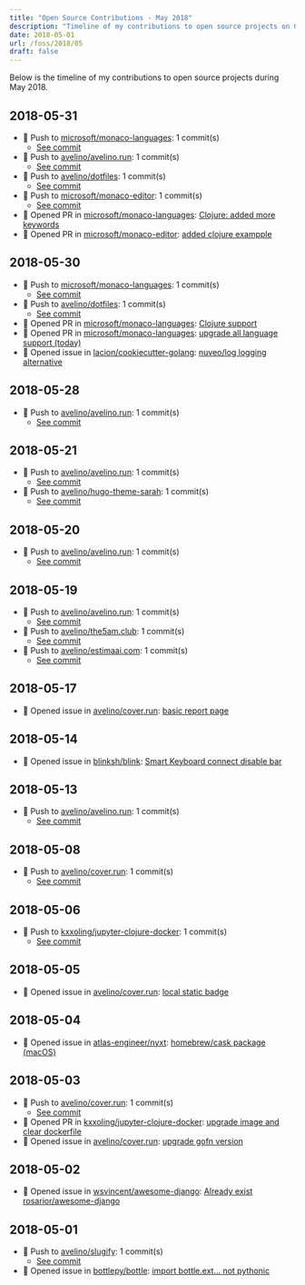 ```yaml
---
title: "Open Source Contributions - May 2018"
description: "Timeline of my contributions to open source projects on GitHub during May 2018."
date: 2018-05-01
url: /foss/2018/05
draft: false
---
```


Below is the timeline of my contributions to open source projects during May 2018.

## 2018-05-31

- 🔨 Push to [microsoft/monaco-languages](https://github.com/microsoft/monaco-languages): 1 commit(s)
  - [See commit](https://github.com/microsoft/monaco-languages/commits/main/?author=avelino&since=2018-05-31&until=2018-05-31)
- 🔨 Push to [avelino/avelino.run](https://github.com/avelino/avelino.run): 1 commit(s)
  - [See commit](https://github.com/avelino/avelino.run/commits/main/?author=avelino&since=2018-05-31&until=2018-05-31)
- 🔨 Push to [avelino/dotfiles](https://github.com/avelino/dotfiles): 1 commit(s)
  - [See commit](https://github.com/avelino/dotfiles/commits/main/?author=avelino&since=2018-05-31&until=2018-05-31)
- 🔨 Push to [microsoft/monaco-editor](https://github.com/microsoft/monaco-editor): 1 commit(s)
  - [See commit](https://github.com/microsoft/monaco-editor/commits/main/?author=avelino&since=2018-05-31&until=2018-05-31)
- 🔀 Opened PR in [microsoft/monaco-languages](https://github.com/microsoft/monaco-languages): [Clojure: added more keywords](https://github.com/microsoft/monaco-languages/pull/37)
- 🔀 Opened PR in [microsoft/monaco-editor](https://github.com/microsoft/monaco-editor): [added clojure exampple](https://github.com/microsoft/monaco-editor/pull/904)

## 2018-05-30

- 🔨 Push to [microsoft/monaco-languages](https://github.com/microsoft/monaco-languages): 1 commit(s)
  - [See commit](https://github.com/microsoft/monaco-languages/commits/main/?author=avelino&since=2018-05-30&until=2018-05-30)
- 🔨 Push to [avelino/dotfiles](https://github.com/avelino/dotfiles): 1 commit(s)
  - [See commit](https://github.com/avelino/dotfiles/commits/main/?author=avelino&since=2018-05-30&until=2018-05-30)
- 🔀 Opened PR in [microsoft/monaco-languages](https://github.com/microsoft/monaco-languages): [Clojure support](https://github.com/microsoft/monaco-languages/pull/36)
- 🔀 Opened PR in [microsoft/monaco-languages](https://github.com/microsoft/monaco-languages): [upgrade all language support (today)](https://github.com/microsoft/monaco-languages/pull/35)
- 🐛 Opened issue in [lacion/cookiecutter-golang](https://github.com/lacion/cookiecutter-golang): [nuveo/log logging alternative](https://github.com/lacion/cookiecutter-golang/issues/14)

## 2018-05-28

- 🔨 Push to [avelino/avelino.run](https://github.com/avelino/avelino.run): 1 commit(s)
  - [See commit](https://github.com/avelino/avelino.run/commits/main/?author=avelino&since=2018-05-28&until=2018-05-28)

## 2018-05-21

- 🔨 Push to [avelino/avelino.run](https://github.com/avelino/avelino.run): 1 commit(s)
  - [See commit](https://github.com/avelino/avelino.run/commits/main/?author=avelino&since=2018-05-21&until=2018-05-21)
- 🔨 Push to [avelino/hugo-theme-sarah](https://github.com/avelino/hugo-theme-sarah): 1 commit(s)
  - [See commit](https://github.com/avelino/hugo-theme-sarah/commits/main/?author=avelino&since=2018-05-21&until=2018-05-21)

## 2018-05-20

- 🔨 Push to [avelino/avelino.run](https://github.com/avelino/avelino.run): 1 commit(s)
  - [See commit](https://github.com/avelino/avelino.run/commits/main/?author=avelino&since=2018-05-20&until=2018-05-20)

## 2018-05-19

- 🔨 Push to [avelino/avelino.run](https://github.com/avelino/avelino.run): 1 commit(s)
  - [See commit](https://github.com/avelino/avelino.run/commits/main/?author=avelino&since=2018-05-19&until=2018-05-19)
- 🔨 Push to [avelino/the5am.club](https://github.com/avelino/the5am.club): 1 commit(s)
  - [See commit](https://github.com/avelino/the5am.club/commits/main/?author=avelino&since=2018-05-19&until=2018-05-19)
- 🔨 Push to [avelino/estimaai.com](https://github.com/avelino/estimaai.com): 1 commit(s)
  - [See commit](https://github.com/avelino/estimaai.com/commits/main/?author=avelino&since=2018-05-19&until=2018-05-19)

## 2018-05-17

- 🐛 Opened issue in [avelino/cover.run](https://github.com/avelino/cover.run): [basic report page](https://github.com/avelino/cover.run/issues/18)

## 2018-05-14

- 🐛 Opened issue in [blinksh/blink](https://github.com/blinksh/blink): [Smart Keyboard connect disable bar](https://github.com/blinksh/blink/issues/504)

## 2018-05-13

- 🔨 Push to [avelino/avelino.run](https://github.com/avelino/avelino.run): 1 commit(s)
  - [See commit](https://github.com/avelino/avelino.run/commits/main/?author=avelino&since=2018-05-13&until=2018-05-13)

## 2018-05-08

- 🔨 Push to [avelino/cover.run](https://github.com/avelino/cover.run): 1 commit(s)
  - [See commit](https://github.com/avelino/cover.run/commits/main/?author=avelino&since=2018-05-08&until=2018-05-08)

## 2018-05-06

- 🔨 Push to [kxxoling/jupyter-clojure-docker](https://github.com/kxxoling/jupyter-clojure-docker): 1 commit(s)
  - [See commit](https://github.com/kxxoling/jupyter-clojure-docker/commits/main/?author=avelino&since=2018-05-06&until=2018-05-06)

## 2018-05-05

- 🐛 Opened issue in [avelino/cover.run](https://github.com/avelino/cover.run): [local static badge](https://github.com/avelino/cover.run/issues/16)

## 2018-05-04

- 🐛 Opened issue in [atlas-engineer/nyxt](https://github.com/atlas-engineer/nyxt): [homebrew/cask package (macOS)](https://github.com/atlas-engineer/nyxt/issues/95)

## 2018-05-03

- 🔨 Push to [avelino/cover.run](https://github.com/avelino/cover.run): 1 commit(s)
  - [See commit](https://github.com/avelino/cover.run/commits/main/?author=avelino&since=2018-05-03&until=2018-05-03)
- 🔀 Opened PR in [kxxoling/jupyter-clojure-docker](https://github.com/kxxoling/jupyter-clojure-docker): [upgrade image and clear dockerfile](https://github.com/kxxoling/jupyter-clojure-docker/pull/1)
- 🐛 Opened issue in [avelino/cover.run](https://github.com/avelino/cover.run): [upgrade gofn version](https://github.com/avelino/cover.run/issues/13)

## 2018-05-02

- 🐛 Opened issue in [wsvincent/awesome-django](https://github.com/wsvincent/awesome-django): [Already exist rosarior/awesome-django](https://github.com/wsvincent/awesome-django/issues/1)

## 2018-05-01

- 🔨 Push to [avelino/slugify](https://github.com/avelino/slugify): 1 commit(s)
  - [See commit](https://github.com/avelino/slugify/commits/main/?author=avelino&since=2018-05-01&until=2018-05-01)
- 🐛 Opened issue in [bottlepy/bottle](https://github.com/bottlepy/bottle): [import bottle.ext... not pythonic](https://github.com/bottlepy/bottle/issues/1063)

